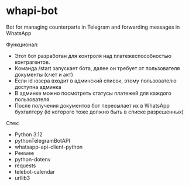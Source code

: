 # whapi-bot
Bot for managing counterparts in Telegram and forwarding messages in WhatsApp

Функционал:
* Этот бот разработан для контроля над платежеспособностью контрагентов.
*  Команда /start запускает бота, далее он требует от пользователя документы (счет и акт)
* Если id юзера входит в админский список, этому пользователю доступна админка
* В админке можно посмотреть статусы платежей для каждого пользователя
* После получения документов бот пересылает их в WhatsApp бухгалтеру (id которого тоже должно быть в списке разрешенных)


Стек:
* Python 3.12
* pythonTelegramBotAPI
* whatsapp-api-client-python
* Peewee
* python-dotenv
* requests
* telebot-calendar
* urllib3
